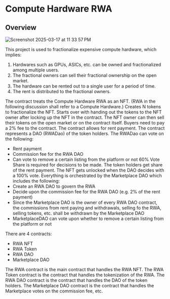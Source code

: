# Compute Hardware RWA

## Overview


![Screenshot 2025-03-17 at 11 33 57 PM](https://github.com/user-attachments/assets/5417c57d-9996-43b8-852c-f3bf122e1155)


This project is used to fractionalize expensive compute hardware, which implies:
1. Hardwares such as GPUs, ASICs, etc. can be owned and fractionalized among multiple users.
2. The fractional owners can sell their fractional ownership on the open market.
3. The hardware can be rented out to a single user for a period of time.
4. The rent is distributed to the fractional owners.

The contract treats the Compute Hardware RWA as an NFT. (RWA in the following discussion shall refer to a Compute Hardware.)
Creates N tokens to fractionalize the NFT.
Starts over with handing out the tokens to the NFT owner after locking up the NFT in the contract.
The NFT owner can then sell their tokens on the open market or on the contract itself.
Buyers need to pay a 2% fee to the contract.
The contract allows for rent payment.
The contract represents a DAO (RWADao) of the token holders.
The RWADao can vote on the following:
- Rent payment
- Commission fee for the RWA DAO
- Can vote to remove a certain listing from the platform or not
60% Vote Share is required for decisions to be made.
The token holders get share of the rent payment.
The NFT gets unlocked when the DAO decides with a 100% vote.
Everything is orchestrated by the Marketplace DAO which includes the following:
- Create an RWA DAO to govern the RWA
- Decide upon the commission fee for the RWA DAO (e.g. 2% of the rent payment)
- Since the Marketplace DAO is the owner of every RWA DAO contract, the commissions from rent paying and withdrawals, selling fo the RWA, selling tokens, etc. shall be withdrawn by the Marketplace DAO
- MarketplaceDAO can vote upon whether to remove a certain listing from the platform or not

There are 4 contracts:
- RWA NFT
- RWA Token
- RWA DAO
- Marketplace DAO

The RWA contract is the main contract that handles the RWA NFT.
The RWA Token contract is the contract that handles the tokenization of the RWA.
The RWA DAO contract is the contract that handles the DAO of the token holders.
The Marketplace DAO contract is the contract that handles the Marketplace votes on the commission fee, etc.
